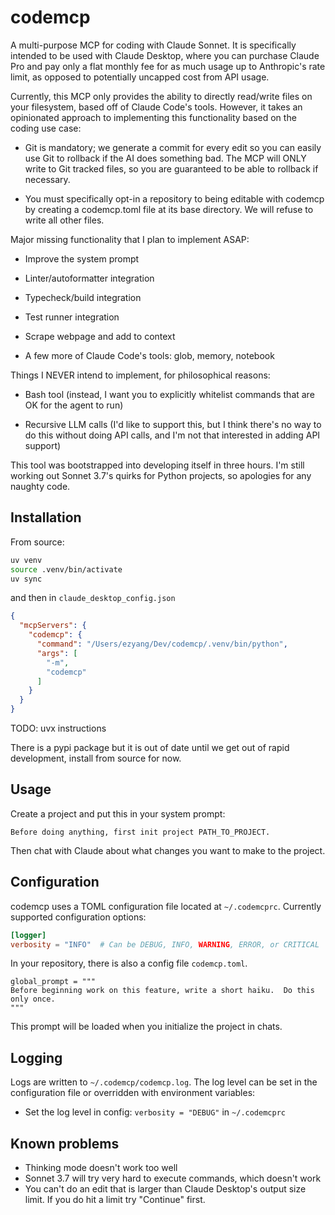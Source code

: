 # codemcp

A multi-purpose MCP for coding with Claude Sonnet.  It is specifically
intended to be used with Claude Desktop, where you can purchase Claude Pro and
pay only a flat monthly fee for as much usage up to Anthropic's rate limit, as
opposed to potentially uncapped cost from API usage.

Currently, this MCP only provides the ability to directly read/write files on
your filesystem, based off of Claude Code's tools.  However, it takes an
opinionated approach to implementing this functionality based on the coding
use case:

- Git is mandatory; we generate a commit for every edit so you can easily use
  Git to rollback if the AI does something bad.  The MCP will ONLY write
  to Git tracked files, so you are guaranteed to be able to rollback if
  necessary.

- You must specifically opt-in a repository to being editable with codemcp by
  creating a codemcp.toml file at its base directory.  We will refuse to write
  all other files.

Major missing functionality that I plan to implement ASAP:

- Improve the system prompt

- Linter/autoformatter integration

- Typecheck/build integration

- Test runner integration

- Scrape webpage and add to context

- A few more of Claude Code's tools: glob, memory, notebook

Things I NEVER intend to implement, for philosophical reasons:

- Bash tool (instead, I want you to explicitly whitelist commands that are OK
  for the agent to run)

- Recursive LLM calls (I'd like to support this, but I think there's no way to
  do this without doing API calls, and I'm not that interested in adding API
  support)

This tool was bootstrapped into developing itself in three hours.  I'm still
working out Sonnet 3.7's quirks for Python projects, so apologies for any
naughty code.

## Installation

From source:

```bash
uv venv
source .venv/bin/activate
uv sync
```

and then in `claude_desktop_config.json`

```json
{
  "mcpServers": {
    "codemcp": {
      "command": "/Users/ezyang/Dev/codemcp/.venv/bin/python",
      "args": [
        "-m",
        "codemcp"
      ]
    }
  }
}
```

TODO: uvx instructions

There is a pypi package but it is out of date until we get out of rapid
development, install from source for now.

## Usage

Create a project and put this in your system prompt:

```
Before doing anything, first init project PATH_TO_PROJECT.
```

Then chat with Claude about what changes you want to make to the project.

## Configuration

codemcp uses a TOML configuration file located at `~/.codemcprc`. Currently supported configuration options:

```toml
[logger]
verbosity = "INFO"  # Can be DEBUG, INFO, WARNING, ERROR, or CRITICAL
```

In your repository, there is also a config file `codemcp.toml`.

```
global_prompt = """
Before beginning work on this feature, write a short haiku.  Do this only once.
"""
```

This prompt will be loaded when you initialize the project in chats.

## Logging

Logs are written to `~/.codemcp/codemcp.log`. The log level can be set in the configuration file or overridden with environment variables:

- Set the log level in config: `verbosity = "DEBUG"` in `~/.codemcprc`

## Known problems

- Thinking mode doesn't work too well
- Sonnet 3.7 will try very hard to execute commands, which doesn't work
- You can't do an edit that is larger than Claude Desktop's output size limit.
  If you do hit a limit try "Continue" first.
